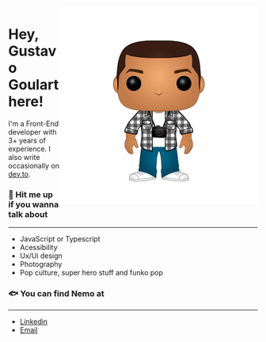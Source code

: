 <img src="images/me.png" align="right">

<h1>Hey, Gustavo Goulart here!</h1>

I'm a Front-End developer with 3+ years of experience. I also write occasionally on [dev.to](https://dev.to/ovatsugbp).



<h3>💬 Hit me up if you wanna talk about</h3>
<hr>

- JavaScript or Typescript
- Acessibility
- Ux/Ui design
- Photography
- Pop culture, super hero stuff and funko pop


<h3>🐟 You can find Nemo at</h3>
<hr>
<ul>
<li><a href="https://www.linkedin.com/in/goulartgb">Linkedin</a></li>
<li><a href="mailto:gustavogoulart@outlook.com">Email</a></li>
</ul>

